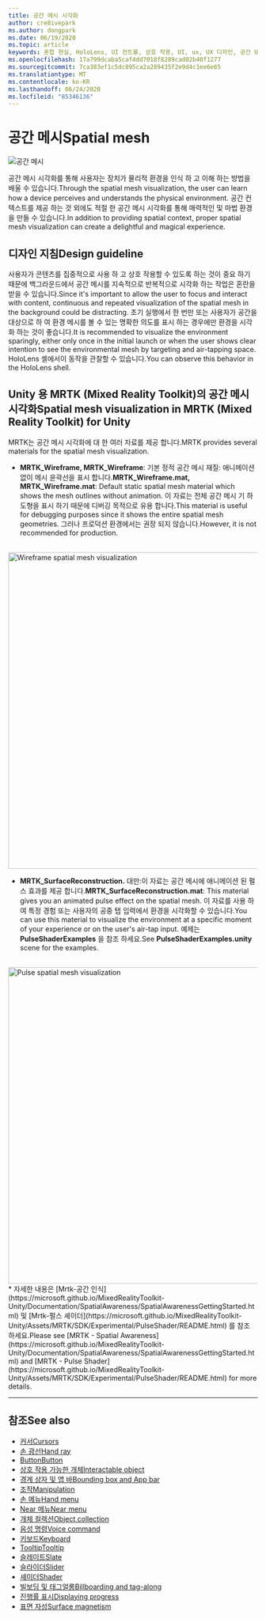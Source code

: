 ```yaml
---
title: 공간 메시 시각화
author: cre8ivepark
ms.author: dongpark
ms.date: 06/19/2020
ms.topic: article
keywords: 혼합 현실, HoloLens, UI 컨트롤, 상호 작용, UI, ux, UX 디자인, 공간 UI, 공간 상호 작용, 3D UI, 3D UX
ms.openlocfilehash: 17a799dcaba5caf4dd7018f8289cad02b40f1277
ms.sourcegitcommit: 7ca383ef1c5dc895ca2a289435f2e9d4c1ee6e65
ms.translationtype: MT
ms.contentlocale: ko-KR
ms.lasthandoff: 06/24/2020
ms.locfileid: "85346136"
---
```

# <a name="spatial-mesh"></a><span data-ttu-id="a6c86-103">공간 메시</span><span class="sxs-lookup"><span data-stu-id="a6c86-103">Spatial mesh</span></span>

![공간 메시](images/UX/MRTK_PulseShader_SpatialMesh.gif)

<span data-ttu-id="a6c86-105">공간 메시 시각화를 통해 사용자는 장치가 물리적 환경을 인식 하 고 이해 하는 방법을 배울 수 있습니다.</span><span class="sxs-lookup"><span data-stu-id="a6c86-105">Through the spatial mesh visualization, the user can learn how a device perceives and understands the physical environment.</span></span> <span data-ttu-id="a6c86-106">공간 컨텍스트를 제공 하는 것 외에도 적절 한 공간 메시 시각화를 통해 매력적인 및 마법 환경을 만들 수 있습니다.</span><span class="sxs-lookup"><span data-stu-id="a6c86-106">In addition to providing spatial context, proper spatial mesh visualization can create a delightful and magical experience.</span></span>  

## <a name="design-guideline"></a><span data-ttu-id="a6c86-107">디자인 지침</span><span class="sxs-lookup"><span data-stu-id="a6c86-107">Design guideline</span></span>
<span data-ttu-id="a6c86-108">사용자가 콘텐츠를 집중적으로 사용 하 고 상호 작용할 수 있도록 하는 것이 중요 하기 때문에 백그라운드에서 공간 메시를 지속적으로 반복적으로 시각화 하는 작업은 혼란을 받을 수 있습니다.</span><span class="sxs-lookup"><span data-stu-id="a6c86-108">Since it's important to allow the user to focus and interact with content, continuous and repeated visualization of the spatial mesh in the background could be distracting.</span></span> <span data-ttu-id="a6c86-109">초기 실행에서 한 번만 또는 사용자가 공간을 대상으로 하 여 환경 메시를 볼 수 있는 명확한 의도를 표시 하는 경우에만 환경을 시각화 하는 것이 좋습니다.</span><span class="sxs-lookup"><span data-stu-id="a6c86-109">It is recommended to visualize the environment sparingly, either only once in the initial launch or when the user shows clear intention to see the environmental mesh by targeting and air-tapping space.</span></span> <span data-ttu-id="a6c86-110">HoloLens 셸에서이 동작을 관찰할 수 있습니다.</span><span class="sxs-lookup"><span data-stu-id="a6c86-110">You can observe this behavior in the HoloLens shell.</span></span>
<br>


## <a name="spatial-mesh-visualization-in-mrtk-mixed-reality-toolkit-for-unity"></a><span data-ttu-id="a6c86-111">Unity 용 MRTK (Mixed Reality Toolkit)의 공간 메시 시각화</span><span class="sxs-lookup"><span data-stu-id="a6c86-111">Spatial mesh visualization in MRTK (Mixed Reality Toolkit) for Unity</span></span>
<span data-ttu-id="a6c86-112">MRTK는 공간 메시 시각화에 대 한 여러 자료를 제공 합니다.</span><span class="sxs-lookup"><span data-stu-id="a6c86-112">MRTK provides several materials for the spatial mesh visualization.</span></span>

- <span data-ttu-id="a6c86-113">**MRTK_Wireframe, MRTK_Wireframe**: 기본 정적 공간 메시 재질: 애니메이션 없이 메시 윤곽선을 표시 합니다.</span><span class="sxs-lookup"><span data-stu-id="a6c86-113">**MRTK_Wireframe.mat, MRTK_Wireframe.mat**: Default static spatial mesh material which shows the mesh outlines without animation.</span></span> <span data-ttu-id="a6c86-114">이 자료는 전체 공간 메시 기 하 도형을 표시 하기 때문에 디버깅 목적으로 유용 합니다.</span><span class="sxs-lookup"><span data-stu-id="a6c86-114">This material is useful for debugging purposes since it shows the entire spatial mesh geometries.</span></span> <span data-ttu-id="a6c86-115">그러나 프로덕션 환경에서는 권장 되지 않습니다.</span><span class="sxs-lookup"><span data-stu-id="a6c86-115">However, it is not recommended for production.</span></span>
<br>
<img src="images/SurfaceReconstruction.jpg" alt="Wireframe spatial mesh visualization" width="640px">

- <span data-ttu-id="a6c86-116">**MRTK_SurfaceReconstruction.** 대만:이 자료는 공간 메시에 애니메이션 된 펄스 효과를 제공 합니다.</span><span class="sxs-lookup"><span data-stu-id="a6c86-116">**MRTK_SurfaceReconstruction.mat**: This material gives you an animated pulse effect on the spatial mesh.</span></span> <span data-ttu-id="a6c86-117">이 자료를 사용 하 여 특정 경험 또는 사용자의 공중 탭 입력에서 환경을 시각화할 수 있습니다.</span><span class="sxs-lookup"><span data-stu-id="a6c86-117">You can use this material to visualize the environment at a specific moment of your experience or on the user's air-tap input.</span></span> <span data-ttu-id="a6c86-118">예제는 **PulseShaderExamples** 을 참조 하세요.</span><span class="sxs-lookup"><span data-stu-id="a6c86-118">See **PulseShaderExamples.unity** scene for the examples.</span></span>
<br>
<img src="images/UX/MRTK_SRMesh_Pulse.jpg" alt="Pulse spatial mesh visualization" width="640px">
* <span data-ttu-id="a6c86-119">자세한 내용은 [Mrtk-공간 인식](https://microsoft.github.io/MixedRealityToolkit-Unity/Documentation/SpatialAwareness/SpatialAwarenessGettingStarted.html) 및 [Mrtk-펄스 셰이더](https://microsoft.github.io/MixedRealityToolkit-Unity/Assets/MRTK/SDK/Experimental/PulseShader/README.html) 를 참조 하세요.</span><span class="sxs-lookup"><span data-stu-id="a6c86-119">Please see [MRTK - Spatial Awareness](https://microsoft.github.io/MixedRealityToolkit-Unity/Documentation/SpatialAwareness/SpatialAwarenessGettingStarted.html) and [MRTK - Pulse Shader](https://microsoft.github.io/MixedRealityToolkit-Unity/Assets/MRTK/SDK/Experimental/PulseShader/README.html) for more details.</span></span>

<br>

---

## <a name="see-also"></a><span data-ttu-id="a6c86-120">참조</span><span class="sxs-lookup"><span data-stu-id="a6c86-120">See also</span></span>

* [<span data-ttu-id="a6c86-121">커서</span><span class="sxs-lookup"><span data-stu-id="a6c86-121">Cursors</span></span>](cursors.md)
* [<span data-ttu-id="a6c86-122">손 광선</span><span class="sxs-lookup"><span data-stu-id="a6c86-122">Hand ray</span></span>](point-and-commit.md)
* [<span data-ttu-id="a6c86-123">Button</span><span class="sxs-lookup"><span data-stu-id="a6c86-123">Button</span></span>](button.md)
* [<span data-ttu-id="a6c86-124">상호 작용 가능한 개체</span><span class="sxs-lookup"><span data-stu-id="a6c86-124">Interactable object</span></span>](interactable-object.md)
* [<span data-ttu-id="a6c86-125">경계 상자 및 앱 바</span><span class="sxs-lookup"><span data-stu-id="a6c86-125">Bounding box and App bar</span></span>](app-bar-and-bounding-box.md)
* [<span data-ttu-id="a6c86-126">조작</span><span class="sxs-lookup"><span data-stu-id="a6c86-126">Manipulation</span></span>](direct-manipulation.md)
* [<span data-ttu-id="a6c86-127">손 메뉴</span><span class="sxs-lookup"><span data-stu-id="a6c86-127">Hand menu</span></span>](hand-menu.md)
* [<span data-ttu-id="a6c86-128">Near 메뉴</span><span class="sxs-lookup"><span data-stu-id="a6c86-128">Near menu</span></span>](near-menu.md)
* [<span data-ttu-id="a6c86-129">개체 컬렉션</span><span class="sxs-lookup"><span data-stu-id="a6c86-129">Object collection</span></span>](object-collection.md)
* [<span data-ttu-id="a6c86-130">음성 명령</span><span class="sxs-lookup"><span data-stu-id="a6c86-130">Voice command</span></span>](voice-input.md)
* [<span data-ttu-id="a6c86-131">키보드</span><span class="sxs-lookup"><span data-stu-id="a6c86-131">Keyboard</span></span>](keyboard.md)
* [<span data-ttu-id="a6c86-132">Tooltip</span><span class="sxs-lookup"><span data-stu-id="a6c86-132">Tooltip</span></span>](tooltip.md)
* [<span data-ttu-id="a6c86-133">슬레이트</span><span class="sxs-lookup"><span data-stu-id="a6c86-133">Slate</span></span>](slate.md)
* [<span data-ttu-id="a6c86-134">슬라이더</span><span class="sxs-lookup"><span data-stu-id="a6c86-134">Slider</span></span>](slider.md)
* [<span data-ttu-id="a6c86-135">셰이더</span><span class="sxs-lookup"><span data-stu-id="a6c86-135">Shader</span></span>](shader.md)
* [<span data-ttu-id="a6c86-136">빌보딩 및 태그얼롱</span><span class="sxs-lookup"><span data-stu-id="a6c86-136">Billboarding and tag-along</span></span>](billboarding-and-tag-along.md)
* [<span data-ttu-id="a6c86-137">진행률 표시</span><span class="sxs-lookup"><span data-stu-id="a6c86-137">Displaying progress</span></span>](progress.md)
* [<span data-ttu-id="a6c86-138">표면 자성</span><span class="sxs-lookup"><span data-stu-id="a6c86-138">Surface magnetism</span></span>](surface-magnetism.md)
